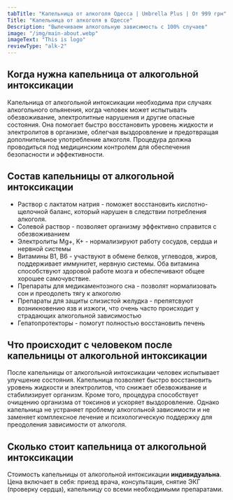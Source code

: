 ```yaml
---
tabTitle: "Капельница от алкоголя Одесса | Umbrella Plus | От 999 грн"
Title: "Капельница от алкоголя в Одессе"
Description: "Вылечиваем алкогольную зависимость с 100% случаев"
image: "/img/main-about.webp"
imageText: "This is logo"
reviewType: "alk-2"
---
```


## Когда нужна капельница от алкогольной интоксикации

Капельница от алкогольной интоксикации необходима при случаях алкогольного опьянения, когда человек может испытывать обезвоживание, электролитные нарушения и другие опасные состояния. Она помогает быстро восстановить уровень жидкости и электролитов в организме, облегчая выздоровление и предотвращая дополнительное употребление алкоголя. Процедура должна проводиться под медицинским контролем для обеспечения безопасности и эффективности.

## Состав капельницы от алкогольной интоксикации

- Раствор с лактатом натрия - поможет восстановить кислотно-щелочной баланс, который нарушен в следствии потребления алкоголя.
- Солевой раствор - позволяет организму эффективно справится с обезвоживанием
- Электролиты Mg+, K+ - нормализируют работу сосудов, сердца и нервной системы
- Витамины B1, B6 - участвуют в обмене белков, углеводов, жиров, поддерживает иммунитет, нервную системы. Оба витамина способствуют здоровой работе мозга и обеспечивают общее хорошее самочувствие.
- Препараты для медикаментозного сна - позволят нормализовать сон и преодолеть тягу к алкоголю
- Препараты для защиты слизистой желудка - препятсвуют возникновению язв и изжоги, что очень часто происходит у страдающих алкогольной зависимостью
- Гепатопротекторы - помогут полностью восстановить печень

## Что происходит с человеком после капельницы от алкогольной интоксикации

После капельницы от алкогольной интоксикации человек испытывает улучшение состояния. Капельница позволяет быстро восстановить уровень жидкости и электролитов, что снижает обезвоживание и стабилизирует организм. Кроме того, процедура способствует очищению организма от токсинов и ускоряет выздоровление. Однако капельница не устраняет проблему алкогольной зависимости и не заменяет комплексное лечение и психологическую поддержку для преодоления зависимости от алкоголя.

## Сколько стоит капельница от алкогольной интоксикации

Стоимость капельницы от алкогольной интоксикации **индивидуальна**. Цена включает в себя: приезд врача, консультация, снятие ЭКГ (проверку сердца), капельницу со всеми необходимыми препаратами.
